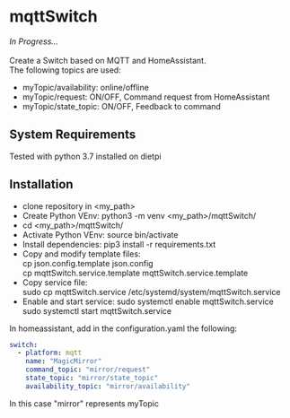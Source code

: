 # mqttSwitch
_In Progress..._\
\
Create a Switch based on MQTT and HomeAssistant.\
The following topics are used:
- myTopic/availability: online/offline
- myTopic/request: ON/OFF, Command request from HomeAssistant
- myTopic/state_topic: ON/OFF, Feedback to command

## System Requirements
Tested with python 3.7 installed on dietpi

## Installation
- clone repository in <my_path>
- Create Python VEnv: python3 -m venv <my_path>/mqttSwitch/
- cd <my_path>/mqttSwitch/
- Activate Python VEnv: source bin/activate
- Install dependencies: pip3 install -r requirements.txt
- Copy and modify template files: \
cp json.config.template json.config \
cp mqttSwitch.service.template mqttSwitch.service.template
- Copy service file: \
sudo cp mqttSwitch.service /etc/systemd/system/mqttSwitch.service
- Enable and start service:
sudo systemctl enable mqttSwitch.service \
sudo systemctl start mqttSwitch.service

In homeassistant, add in the configuration.yaml the following:
```yaml
switch:
  - platform: mqtt
    name: "MagicMirror"
    command_topic: "mirror/request"
    state_topic: "mirror/state_topic"
    availability_topic: "mirror/availability"
```
In this case "mirror" represents myTopic
